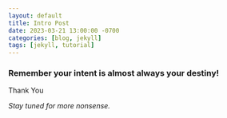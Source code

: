 ```yaml
---
layout: default
title: Intro Post
date: 2023-03-21 13:00:00 -0700
categories: [blog, jekyll]
tags: [jekyll, tutorial]
---
```




### Remember your intent is almost always your destiny!



Thank You









*Stay tuned for more nonsense.*